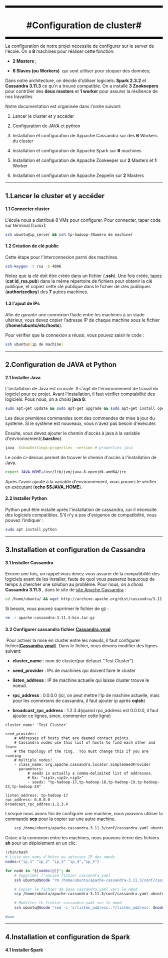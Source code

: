 <hr style="border:3px solid black">

<h1 align="center">#Configuration de cluster#</h1>

<hr style="border:3px solid black">

La configuration de notre projet nécessite de configurer sur le server de l'école. On a **8** machines pour réaliser cette fonction:

- **2 Masters** ;

- **6 Slaves (ou Workers)**  qui sont utiliser pour stoquer des données;
  
  

Dans notre architecture, on décide d'utiliser logiciels: **Spark 2.3.2** et **Cassandra 3.11.3** ce qu'n a trouvé compatible. On a installé **3 Zookeepers** pour contrôler des **deux masters** et **1 worker** pour assurer la résilience de nos travailles 



Notre documentation est organisée dans l'ordre suivant:

1. Lancer le cluster et y accéder

2. Configuration de JAVA et python

3. Installation et configuration de Appache Cassandra sur des **6** Workers du cluster

4. Installation et configuration de Appache Spark sur **8** machines

5. Installation et configuration de Appache Zookeeper sur  **2** Masters et **1** Worker

6. Installation et configuration de Appache Zeppelin sur **2** Masters
   
   

****



<h2 align="left">1.Lancer le cluster et y accéder</h2>

#### 1.1 Connecter cluster

L'école nous a distribué 8 VMs pour configurer. Pour connecter, taper code sur terminal (Lunix):

```bash
ssh ubuntu@ip_server && ssh tp-hadoop-(Numéro de machine)
```



#### 1.2 Création de clé public

Cette étape pour l'interconnexion parmi des machines. 

```bash
ssh-keygen -t rsa -b 4096
```

Notez que la clé doit être créée dans un fichier (**.ssh**). Une fois créée, tapez (**cat id_rsa.pub**) dans le même répertoire de fichiers pour obtenir la clé publique, et copiez cette clé publique dans le fichier de clés publiques (**authorizedkey**) des **7** autres machines.



#### 1.3 l'ajout de IPs

Afin de garantir une connexion fluide entre les machines à un stade ultérieur, vous devez copier l'adresse IP de chaque machine sous le fichier (**/home/ubuntu/etc/hosts**).

Pour vérifier que la connexion a réussi, vous pouvez saisir le code :

```bash
ssh ubuntu@(ip de machine)
```



****

<h2 align="left">2.Configuration de JAVA et Python</h2>

#### 2.1 Installer Java

L'installation de Java est cruciale. Il s'agit de l'environnement de travail du logiciel pour ce projet. Avant l'installation, il faut vérifier comptabilité des logiciels. Pous nous, on a choisi **java 8**:

```bash
sudo apt-get update && sudo apt-get upgrade && sudo apt-get install openjdk-8-jdk
```

Les deux premières commandes sont des commandes de mise à jour du système. Si le système est nouveaux, vous n'avez pas besoin d'exécuter.

Ensuite, vous devez ajouter le chemin d'accès à java à la variable d'environnement(**.barshrc**).

```bash
java -XshowSettings:properties -version # properties java
```

Le code ci-dessus permet de trouver le chemin d'accès à l'installation de Java.

```bash
export JAVA_HOME=/usr/lib/jvm/java-8-openjdk-amd64/jre
```

 Après l'avoir ajouté à la variable d'environnement, vous pouvez le vérifier en exécutant (**echo $$JAVA_HOME**).

#### 2.2 Installer Python

Python peut être installé après l'installation de cassandra, car il nécessite des logiciels compatibles. S'il n'y a pas d'exigence de compatibilité, vous pouvez l'indiquer :

```bash
sudo apt install python
```



****

<h2 align="left">3.Installation et configuration de Cassandra</h2>

#### 3.1 Installer Cassandra

Encore une fois, un rappel:vous devez vous assurer de la compatibilité des logiciels avant de les installer, faute de quoi vous passerez beaucoup de temps à chercher une solution au problème. Pour nous,  on a choisi **Cassandra 3.11.3** , dans le site de [site Apache Cassandra](http://www.apache.org/dyn/closer.lua/cassandra/3.11.3/) :

```bash
cd /home/ubuntu/ && wget http://archive.apache.org/dist/cassandra/3.11.3/apache-cassandra-3.11.3-bin.tar.gz && tar -xzvf apache-cassandra-3.11.3-bin.tar.gz
```

Si besoin, vous pouvez suprrimer le fichier de gz :

```bash
rm -r apache-cassandra-3.11.3-bin.tar.gz
```



#### 3.2 Configurer cassandra fichier <u>Cassandra.ymal</u>

  Pour activer la mise en cluster entre les nœuds, il faut configurer fichier(**<u>Cassandra.ymal</u>**). Dans le fichier, nous devons modifier des lignes suivant:

- **cluster_name** : nom de cluster(par defauct "Test Cluster")

- **seed_provider** : IPs de machines qui doivent faire le cluster

- **listen_address** : IP de machine actuelle qui laisse cluster trouve le noeud.

- **rpc_address** : 0.0.0.0 (ici, on peut mettre l'ip de machine actuelle, mais pour les connexions de cassandra, il faut ajouter ip après **cqlsh**)

- **broadcast_rpc_address** : 1.2.3.4(quand rpc_address est 0.0.0.0, il faut ajouter ce lignes, sinon, commenter cette ligne)

```
cluster_name: 'Test Cluster'

seed_provider:
    # Addresses of hosts that are deemed contact points. 
    # Cassandra nodes use this list of hosts to find each other and learn
    # the topology of the ring.  You must change this if you are running
    # multiple nodes!
    - class_name: org.apache.cassandra.locator.SimpleSeedProvider
      parameters:
          # seeds is actually a comma-delimited list of addresses.
          # Ex: "<ip1>,<ip2>,<ip3>"
          - seeds: "tp-hadoop-17,tp-hadoop-18,tp-hadoop-19,tp-hadoop-23,tp-hadoop-24"

listen_address: tp-hadoop-17
rpc_address: 0.0.0.0
broadcast_rpc_addres:1.2.3.4
```

Lorsque nous avons fini de configurer une machine, nous pouvons utiliser la commande **scp** pour la copier sur une autre machine.

```bash
    scp /home/ubuntu/apache-cassandra-3.11.3/conf/cassandra.yaml ubuntu@$node:/home/ubuntu/apache-cassandra-3.11.3/conf/
```

Grâce à la connexion entre les machines, nous pouvons écrire des fichiers **sh** pour un déploiement en un clic.

```bash
!/bin/bash
# Liste des noms d'hôtes ou adresses IP des nœuds
nodes=("ip_1" "ip_2" "ip_3" "ip_4","ip_5")

for node in "${nodes[@]}"; do
    # Supprimer l'ancien fichier cassandra.yaml
    ssh ubuntu@$node "rm /home/ubuntu/apache-cassandra-3.11.3/conf/cassandra.yaml"

    # Copier le fichier de base cassandra.yaml vers le nœud
    scp /home/ubuntu/apache-cassandra-3.11.3/conf/cassandra.yaml ubuntu@$node:/home/ubuntu/apache-cassandra-3.11.3/conf/

    # Modifier le fichier cassandra.yaml sur le nœud
    ssh ubuntu@$node "sed -i 's/listen_address:.*/listen_address: $node/' /home/ubuntu//home/ubuntu/apache-cassandra-3.11.3/conf/cassandra.yaml

done

```



****

<h2 align="left">4.Installation et configuration de Spark</h2>

#### 4.1 Installer Spark

  
























